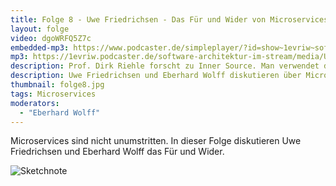 ```yaml
---
title: Folge 8 - Uwe Friedrichsen - Das Für und Wider von Microservices
layout: folge
video: dgoWRFQ5Z7c
embedded-mp3: https://www.podcaster.de/simpleplayer/?id=show~1evriw~software-architektur-im-stream~pod-5fd9d8df81626975139667&v=1608135438
mp3: https://1evriw.podcaster.de/software-architektur-im-stream/media/UweFriedrichsenMicroservices.mp3
description: Prof. Dirk Riehle forscht zu Inner Source. Man verwendet dann Open-Source-Methoden um Code in einem Unternehmen zu teilen.
description: Uwe Friedrichsen und Eberhard Wolff diskutieren über Microservices.
thumbnail: folge8.jpg
tags: Microservices
moderators:
  - "Eberhard Wolff"
---
```


Microservices sind nicht unumstritten. In dieser Folge diskutieren Uwe
Friedrichsen und Eberhard Wolff das Für und Wider.

![Sketchnote](/sketchnotes/folge8.jpg "Sketchnote")
